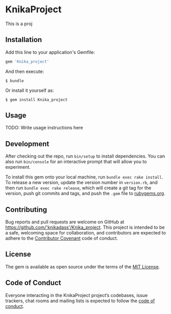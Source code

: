 # KnikaProject

This is a proj

## Installation

Add this line to your application's Gemfile:

```ruby
gem 'Knika_project'
```

And then execute:

    $ bundle

Or install it yourself as:

    $ gem install Knika_project

## Usage

TODO: Write usage instructions here

## Development

After checking out the repo, run `bin/setup` to install dependencies. You can also run `bin/console` for an interactive prompt that will allow you to experiment.

To install this gem onto your local machine, run `bundle exec rake install`. To release a new version, update the version number in `version.rb`, and then run `bundle exec rake release`, which will create a git tag for the version, push git commits and tags, and push the `.gem` file to [rubygems.org](https://rubygems.org).

## Contributing

Bug reports and pull requests are welcome on GitHub at https://github.com/'knikadass'/Knika_project. This project is intended to be a safe, welcoming space for collaboration, and contributors are expected to adhere to the [Contributor Covenant](http://contributor-covenant.org) code of conduct.

## License

The gem is available as open source under the terms of the [MIT License](https://opensource.org/licenses/MIT).

## Code of Conduct

Everyone interacting in the KnikaProject project’s codebases, issue trackers, chat rooms and mailing lists is expected to follow the [code of conduct](https://github.com/'knikadass'/Knika_project/blob/master/CODE_OF_CONDUCT.md).
